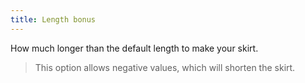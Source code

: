 ```yaml
---
title: Length bonus
---
```

How much longer than the default length to make your skirt.

> This option allows negative values, which will shorten the skirt.
